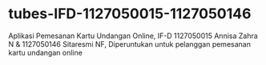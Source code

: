 tubes-IFD-1127050015-1127050146
===============================

Aplikasi Pemesanan Kartu Undangan Online, IF-D 1127050015 Annisa Zahra N &amp; 1127050146 Sitaresmi NF, Diperuntukan untuk pelanggan pemesanan kartu undangan online
